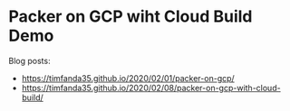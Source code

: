 # Packer on GCP wiht Cloud Build Demo

Blog posts: 
- https://timfanda35.github.io/2020/02/01/packer-on-gcp/
- https://timfanda35.github.io/2020/02/08/packer-on-gcp-with-cloud-build/
